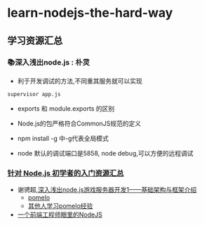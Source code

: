 # learn-nodejs-the-hard-way

## 学习资源汇总

###  📚深入浅出node.js : 朴灵

- 利于开发调试的方法,不同重其服务就可以实现

```bash
supervisor app.js

```

- exports 和 module.exports 的区别

- Node.js的包严格符合CommonJS规范的定义

- npm install -g 中-g代表全局模式

- node 默认的调试端口是5858, node debug,可以方便的远程调试



### [针对 Node.js 初学者的入门资源汇总](http://www.iteye.com/news/24789/)
- 谢骋超,[深入浅出node.js游戏服务器开发1——基础架构与框架介绍
](http://www.infoq.com/cn/articles/game-server-development-1?utm_source=articles_about_master-nodejs&utm_medium=link&utm_campaign=master-nodejs)
  - [pomelo](https://github.com/NetEase/pomelo)
  - [其他人学习pomelo经验](https://github.com/NextZeus/pomeloframework)
- [一个前端工程师眼里的NodeJS](http://www.infoq.com/cn/articles/nodejs-in-front-end-engineer-view)
